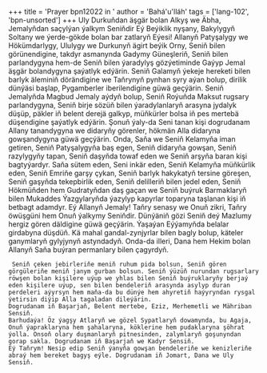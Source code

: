 +++
title = 'Prayer bpn12022 in '
author = 'Bahá'u'lláh'
tags = ['lang-102', 'bpn-unsorted']
+++
Uly Durkuňdan äşgär bolan Alkyş we Äbha, Jemalyňdan saçylýan ýalkym Seniňdir Eý Beýiklik nyşany, Bakylygyň Soltany we ýerde-gökde bolan bar zatlaryň Eýesi!
    Allanyň Patyşalygy we Hökümdarlygy, Ululygy we Durkunyň ägirt beýik Orny, Seniň bilen görünendigine, takdyr asmanynda Gadymy Güneşleriň, Seniň bilen parlandygyna hem-de Seniň bilen ýaradylyş gözýetiminde Gaýyp Jemal äşgär bolandygyna şaýatlyk edýärin. Seniň Galamyň ýekeje hereketi bilen barlyk äleminiň dörändigine we Taňrynyň pynhan syry aýan bolup, dirilik dünýäsi başlap, Pygamberler iberilendigine güwä geçýärin.
    Seniň Jemalyňda Magbud Jemaly aýdyň bolup, Seniň Roýuňda Maksut rugsary parlandygyna, Seniň birje sözüň bilen ýaradylanlaryň arasyna jydalyk düşüp, päkler iň belent derejä galkyp, müňkürler bolsa iň pes mertebä düşendigine şaýatlyk edýärin.
    Şonuň ýaly-da Seni tanan kişi dogrudanam Allany tanandygyna we didaryňy görenler, hökmän Alla didaryna gowşandygyna güwä geçýärin.
    Onda, Saňa we Seniň Kelamyňa iman getiren, Seniň Patyşalygyňa baş egen, Seniň didaryňa gowşan, Seniň razylygyňy tapan, Seniň daşyňda towaf eden we Seniň arşyňa baran kişi bagtyýardyr. Saňa sütem eden, Seni inkär eden, Seniň Kelamyňa müňkürlik eden, Seniň Emriňe garşy çykan, Seniň barlyk hakykatyň tersine göreşen, Seniň gaşyňda tekepbirlik eden, Seniň delilleriň bilen jedel eden, Seniň Hökmüňden hem Gudratyňdan daş gaçan we Seniň buýruk Barmaklaryň bilen Mukaddes Ýazgylaryňda ýazylyp kapyrlar toparyna taşlanan kişi iň betbagt adamdyr.
    Eý Allanyň Jemaly! Taňry senasy we Onuň zikri, Taňry öwüşgüni hem Onuň ýalkymy Seniňdir. Dünýäniň gözi Seniň deý Mazlumy hergiz gören däldigine güwä geçýärin. Ýaşaýan Eýýamyňda belalar girdabyna düşdüň. Kä mahal gandal-zynjyrlar bilen bagly bolup, käteler ganymlaryň gylyjynyň astyndadyň. Onda-da illeri, Dana hem Hekim bolan Allanyň Saňa buýran permanlary bilen çagyrdyň.
    
     Seniň çeken jebirleriňe meniň ruhum pida bolsun, Seniň gören görgüleriňe meniň janym gurban bolsun. Seniň ýüzüň nurundan rugsarlary röwşen bolan kişilere uýup we yhlas bilen Seniň buýruklaryňy berjaý eden kişilere uýup, sen bilen bendeleriň arasynda asylyp duran perdeleri aýyrsyn hem maňa-da bu dünýe hem ahyretiň haýyryndan rysgal ýetirsin diýip Alla tagaladan dileýärin.
    Dogrudanam iň Başarjaň, Belent mertebe, Eziz, Merhemetli we Mähriban Sensiň.
    Barhudaýa! Öz ýagşy Atlaryň we gözel Sypatlaryň dowamynda, bu Agaja, Onuň ýapraklaryna hem şahalaryna, köklerine hem pudaklaryna şöhrat ýolla. Onsoň olary duşmanlaryň pitnesinden, zalymlaryň goşunyndan gorap sakla. Dogrudanam iň Başarjaň we Kadyr Sensiň.
    Eý Taňrym! Nesip edip Seniň ýanyňa gowşan bendeleriňe we kenizleriňe abraý hem bereket bagyş eýle. Dogrudanam iň Jomart, Dana we Uly Sensiň.
